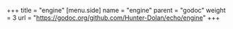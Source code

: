 +++
title = "engine"
[menu.side]
  name = "engine"
  parent = "godoc"
  weight = 3
  url = "https://godoc.org/github.com/Hunter-Dolan/echo/engine"
+++
